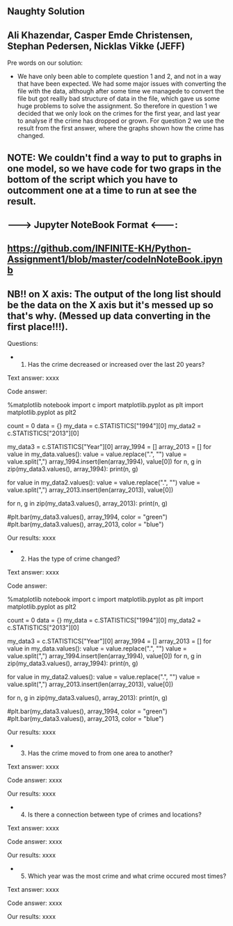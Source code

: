 ## Naughty Solution
## Ali Khazendar, Casper Emde Christensen, Stephan Pedersen, Nicklas Vikke (JEFF)


Pre words on our solution: 
- We have only been able to complete question 1 and 2, and not in a way that have been expected. We had some major issues with converting the file with the data, although after some time we managede to convert the file but got reallly bad structure of data in the file, which gave us some huge problems to solve the assignment.
So therefore in question 1 we decided that we only look on the crimes for the first year, and last year to analyse if the crime has dropped or grown.
For question 2 we use the result from the first answer, where the graphs shown how the crime has changed.

## NOTE: We couldn't find a way to put to graphs in one model, so we have code for two graps in the bottom of the script which you have to outcomment one at a time to run at see the result.

## ---> Jupyter NoteBook Format <---:
## https://github.com/INFINITE-KH/Python-Assignment1/blob/master/codeInNoteBook.ipynb

## NB!! on X axis: The output of the long list should be the data on the X axis but it's messed up so that's why. (Messed up data converting in the first place!!!).

Questions:

- 1) Has the crime decreased or increased over the last 20 years?

Text answer: xxxx

Code answer: 

%matplotlib notebook
import c
import matplotlib.pyplot as plt
import matplotlib.pyplot as plt2

count = 0
data = {}
my_data = c.STATISTICS["1994"][0]
my_data2 = c.STATISTICS["2013"][0]

my_data3 = c.STATISTICS["Year"][0]
array_1994 = []
array_2013 = []
for value in my_data.values():
    value = value.replace(".", "")
    value = value.split(",")
    array_1994.insert(len(array_1994), value[0])
for n, g in zip(my_data3.values(), array_1994):
    print(n, g)
    
for value in my_data2.values():
    value = value.replace(".", "")
    value = value.split(",")
    array_2013.insert(len(array_2013), value[0])

for n, g in zip(my_data3.values(), array_2013):
    print(n, g)
    
#plt.bar(my_data3.values(), array_1994, color = "green")
#plt.bar(my_data3.values(), array_2013, color = "blue")

Our results: xxxx

- 2) Has the type of crime changed?

Text answer: xxxx

Code answer: 

%matplotlib notebook
import c
import matplotlib.pyplot as plt
import matplotlib.pyplot as plt2

count = 0
data = {}
my_data = c.STATISTICS["1994"][0]
my_data2 = c.STATISTICS["2013"][0]

my_data3 = c.STATISTICS["Year"][0]
array_1994 = []
array_2013 = []
for value in my_data.values():
    value = value.replace(".", "")
    value = value.split(",")
    array_1994.insert(len(array_1994), value[0])
for n, g in zip(my_data3.values(), array_1994):
    print(n, g)
    
for value in my_data2.values():
    value = value.replace(".", "")
    value = value.split(",")
    array_2013.insert(len(array_2013), value[0])

for n, g in zip(my_data3.values(), array_2013):
    print(n, g)
    
#plt.bar(my_data3.values(), array_1994, color = "green")
#plt.bar(my_data3.values(), array_2013, color = "blue")

Our results: xxxx

- 3) Has the crime moved to from one area to another?

Text answer: xxxx

Code answer: xxxx

Our results: xxxx

- 4) Is there a connection between type of crimes and locations?

Text answer: xxxx

Code answer: xxxx

Our results: xxxx

- 5) Which year was the most crime and what crime occured most times?

Text answer: xxxx

Code answer: xxxx

Our results: xxxx
